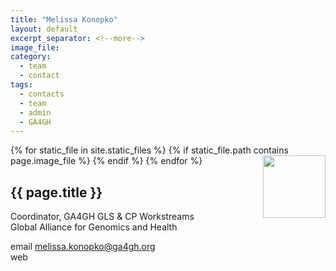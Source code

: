 ```yaml
---
title: "Melissa Konopko"
layout: default
excerpt_separator: <!--more-->
image_file: 
category:
  - team
  - contact
tags:
  - contacts
  - team
  - admin
  - GA4GH
---
```


{% for static_file in site.static_files %}
  {% if static_file.path contains page.image_file %}
<img style="float: right; width: 100px;" src="{{ static_file.path | relative_url}}" />
  {% endif %}
{% endfor %}

## {{ page.title }}

Coordinator, GA4GH GLS & CP Workstreams  
Global Alliance for Genomics and Health  

<!--more-->

email [melissa.konopko@ga4gh.org](mailto:melissa.konopko@ga4gh.org)  
web []()  
